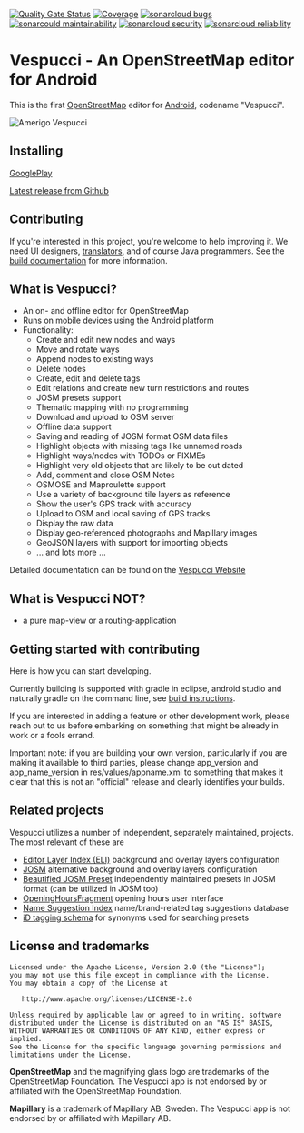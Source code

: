 [![Quality Gate Status](https://sonarcloud.io/api/project_badges/measure?project=osmeditor4android&metric=alert_status)](https://sonarcloud.io/summary/new_code?id=osmeditor4android) [![Coverage](https://sonarcloud.io/api/project_badges/measure?project=osmeditor4android&metric=coverage)](https://sonarcloud.io/summary/new_code?id=osmeditor4android) [![sonarcloud bugs](https://sonarcloud.io/api/project_badges/measure?project=osmeditor4android&metric=bugs)](https://sonarcloud.io/component_measures?id=osmeditor4android&metric=bugs) [![sonarcould maintainability](https://sonarcloud.io/api/project_badges/measure?project=osmeditor4android&metric=sqale_rating)](https://sonarcloud.io/component_measures?id=osmeditor4android&metric=Maintainability) [![sonarcloud security](https://sonarcloud.io/api/project_badges/measure?project=osmeditor4android&metric=security_rating)](https://sonarcloud.io/component_measures?id=osmeditor4android&metric=Security) [![sonarcloud reliability](https://sonarcloud.io/api/project_badges/measure?project=osmeditor4android&metric=reliability_rating)](https://sonarcloud.io/component_measures?id=osmeditor4android&metric=Reliability)

# Vespucci - An OpenStreetMap editor for Android

This is the first [OpenStreetMap][openstreetmap] editor for
[Android][android], codename "Vespucci".


![Amerigo Vespucci](http://vespucci.io/180px-Amerigo_Vespucci.jpg "Amerigo Vespucci")

## Installing

[GooglePlay](https://play.google.com/store/apps/details?id=de.blau.android)

[Latest release from Github](https://github.com/MarcusWolschon/osmeditor4android/releases/latest)

## Contributing

If you're interested in this project, you're welcome to help improving it. We
need UI designers, [translators](TRANSLATIONS.md), and of course Java programmers. 
See the [build documentation](BUILDING.md) for more information.

## What is Vespucci?

* An on- and offline editor for OpenStreetMap
* Runs on mobile devices using the Android platform
* Functionality:
    * Create and edit new nodes and ways
    * Move and rotate ways
    * Append nodes to existing ways
    * Delete nodes
    * Create, edit and delete tags
    * Edit relations and create new turn restrictions and routes
    * JOSM presets support
    * Thematic mapping with no programming
    * Download and upload to OSM server
    * Offline data support
    * Saving and reading of JOSM format OSM data files
    * Highlight objects with missing tags like unnamed roads
    * Highlight ways/nodes with TODOs or FIXMEs
    * Highlight very old objects that are likely to be out dated
    * Add, comment and close OSM Notes
    * OSMOSE and Maproulette support
    * Use a variety of background tile layers as reference
    * Show the user's GPS track with accuracy
    * Upload to OSM and local saving of GPS tracks
    * Display the raw data
    * Display geo-referenced photographs and Mapillary images
    * GeoJSON layers with support for importing objects
    * ... and lots more ...
    
Detailed documentation can be found on the [Vespucci Website](https://vespucci.io/)

## What is Vespucci NOT?

* a pure map-view or a routing-application

## Getting started with contributing

Here is how you can start developing.

Currently building is supported with gradle in eclipse, android studio and naturally gradle on the command line, see [build instructions](BUILDING.md).

If you are interested in adding a feature or other development work, please reach out to us before embarking on something that might be already in work or a fools errand. 

Important note: if you are building your own version, particularly if you are making it available to third parties, please change app_version and app_name_version in res/values/appname.xml to something that makes it clear that this is not an "official" release and clearly identifies your builds.

## Related projects

Vespucci utilizes a number of independent, separately maintained, projects. The most relevant of these are

* [Editor Layer Index (ELI)](https://github.com/osmlab/editor-layer-index) background and overlay layers configuration
* [JOSM](https://josm.openstreetmap.de/wiki/Maps) alternative background and overlay layers configuration
* [Beautified JOSM Preset](https://github.com/simonpoole/beautified-JOSM-preset) independently maintained presets in JOSM format (can be utilized in JOSM too)
* [OpeningHoursFragment](https://github.com/simonpoole/OpeningHoursFragment) opening hours user interface
* [Name Suggestion Index](https://github.com/osmlab/name-suggestion-index) name/brand-related tag suggestions database
* [iD tagging schema](https://github.com/openstreetmap/id-tagging-schema) for synonyms used for searching presets

## License and trademarks

    Licensed under the Apache License, Version 2.0 (the "License");
    you may not use this file except in compliance with the License.
    You may obtain a copy of the License at

       http://www.apache.org/licenses/LICENSE-2.0

    Unless required by applicable law or agreed to in writing, software
    distributed under the License is distributed on an "AS IS" BASIS,
    WITHOUT WARRANTIES OR CONDITIONS OF ANY KIND, either express or implied.
    See the License for the specific language governing permissions and
    limitations under the License.


[openstreetmap]: http://www.openstreetmap.org
[android]: http://developer.android.com
[mailinglist]: http://groups.google.de/group/osmeditor4android
[josm]: http://wiki.openstreetmap.org/wiki/JOSM 

__OpenStreetMap__ and the magnifying glass logo are trademarks of the OpenStreetMap Foundation. The Vespucci app is not endorsed by or affiliated with the OpenStreetMap Foundation.

__Mapillary__ is a trademark of Mapillary AB, Sweden. The Vespucci app is not endorsed by or affiliated with Mapillary AB. 


